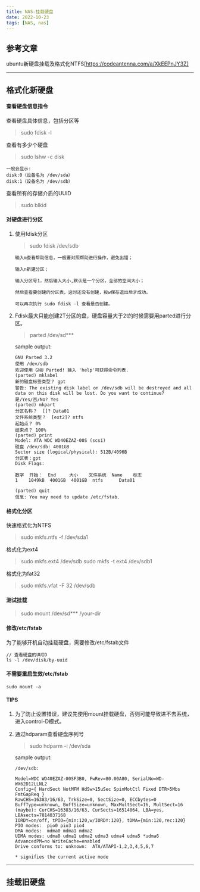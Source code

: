 ```yaml
---
title: NAS-挂载硬盘
date: 2022-10-23
tags: [NAS, nas]
---
```


## 参考文章
ubuntu新硬盘挂载及格式化NTFS[https://codeantenna.com/a/XkEEPnJY3Z]

---
## 格式化新硬盘

#### 查看硬盘信息指令
查看硬盘具体信息，包括分区等
> sudo fdisk -l

查看有多少个硬盘
> sudo lshw -c disk 
```
一般会显示: 
disk:0（设备名为 /dev/sda） 
disk:1（设备名为 /dev/sdb）
```

查看所有的存储介质的UUID
> sudo blkid

#### 对硬盘进行分区
1. 使用fdisk分区
    > sudo fdisk /dev/sdb
    ```
    输入m查看帮助信息，一般要对照帮助进行操作，避免出错；

    输入n新建分区；

    输入分区号1，然后输入大小,默认是一个分区，全部的空间大小；

    然后查看要创建的分区表，这时还没有创建，按w保存退出后才成功。

    可以再次执行 sudo fdisk -l 查看是否创建。
    ```

2. Fdisk最大只能创建2T分区的盘，硬盘容量大于2t的时候需要用parted进行分区。
    > parted /dev/sd***

    sample output:
    ```
    GNU Parted 3.2
    使用 /dev/sdb
    欢迎使用 GNU Parted! 输入 'help'可获得命令列表.
    (parted) mklabel
    新的磁盘标签类型？ gpt
    警告: The existing disk label on /dev/sdb will be destroyed and all data on this disk will be lost. Do you want to continue?
    是/Yes/否/No? Yes
    (parted) mkpart
    分区名称？  []? Data01
    文件系统类型？  [ext2]? ntfs
    起始点？ 0%
    结束点？ 100%
    (parted) print
    Model: ATA WDC WD40EZAZ-00S (scsi)
    磁盘 /dev/sdb: 4001GB
    Sector size (logical/physical): 512B/4096B
    分区表：gpt
    Disk Flags:

    数字  开始：  End     大小    文件系统  Name    标志
    1    1049kB  4001GB  4001GB  ntfs      Data01

    (parted) quit
    信息: You may need to update /etc/fstab.

    ```

#### 格式化分区
快速格式化为NTFS
> sudo mkfs.ntfs -f /dev/sda1

格式化为ext4
> sudo mkfs.ext4 /dev/sdb
> sudo mkfs -t ext4 /dev/sdb1

格式化为fat32
> sudo mkfs.vfat -F 32 /dev/sdb 

#### 测试挂载
> sudo mount /dev/sd*** /your-dir

#### 修改/etc/fstab
为了能够开机自动挂载硬盘，需要修改/etc/fstab文件

```
// 查看硬盘的UUID
ls -l /dev/disk/by-uuid

```

#### 不需要重启生效/etc/fstab
```sudo mount -a```

#### TIPS
1. 为了防止设置错误，建议先使用mount挂载硬盘，否则可能导致进不去系统，进入control-D模式。

2. 通过hdparam查看硬盘序列号
    > sudo hdparm -i /dev/sda
    
    sample output:
    ```
    /dev/sdb:

    Model=WDC WD40EZAZ-00SF3B0, FwRev=80.00A80, SerialNo=WD-WX62D12LLNL2
    Config={ HardSect NotMFM HdSw>15uSec SpinMotCtl Fixed DTR>5Mbs FmtGapReq }
    RawCHS=16383/16/63, TrkSize=0, SectSize=0, ECCbytes=0
    BuffType=unknown, BuffSize=unknown, MaxMultSect=16, MultSect=16
    (maybe): CurCHS=16383/16/63, CurSects=16514064, LBA=yes, LBAsects=7814037168
    IORDY=on/off, tPIO={min:120,w/IORDY:120}, tDMA={min:120,rec:120}
    PIO modes:  pio0 pio3 pio4
    DMA modes:  mdma0 mdma1 mdma2
    UDMA modes: udma0 udma1 udma2 udma3 udma4 udma5 *udma6
    AdvancedPM=no WriteCache=enabled
    Drive conforms to: unknown:  ATA/ATAPI-1,2,3,4,5,6,7

    * signifies the current active mode
    ```

---
## 挂载旧硬盘
